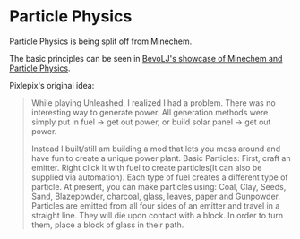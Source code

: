Particle Physics
===============
Particle Physics is being split off from Minechem.

The basic principles can be seen in [BevoLJ's showcase of Minechem and Particle Physics](https://www.youtube.com/watch?feature=player_detailpage&v=V_J7eruam9A#t=1058).

Pixlepix's original idea:
>While playing Unleashed, I realized I had a problem. There was no interesting way to generate power. All generation methods were simply put in fuel -> get out power, or build solar panel -> get out power.
>
>Instead I built/still am building a mod that lets you mess around and have fun to create a unique power plant. Basic Particles: First, craft an emitter. Right click it with fuel to create particles(It can also be supplied via automation). 
>Each type of fuel creates a different type of particle. At present, you can make particles using: Coal, Clay, Seeds, Sand, Blazepowder, charcoal, glass, leaves, paper and Gunpowder. Particles are emitted from all four sides of an emitter and travel in a straight line. They will die upon contact with a block. In order to turn them, place a block of glass in their path.
